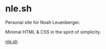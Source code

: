 # nle.sh

Personal site for Noah Leuenberger.

Minimal HTML & CSS in the spirit of simplicity.

[nle.sh](https://nle.sh)